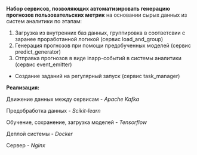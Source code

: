 **Набор сервисов, позволяющих автоматизировать генерацию прогнозов пользовательских метрик** на основании сырых данных из систем аналитики по этапам:

1. Загрузка из внутренних баз данных, группировка в соответсвии с заранее проработанной логикой (сервис load_and_group)
2. Генерация прогнозов при помощи предобученных моделей (сервис predict_generator)
3. Отправка прогнозов в виде inapp-событий в системы аналитики (сервис event_emitter)

+ Создание заданий на регулярный запуск (сервис task_manager)

**Реализация:**

Движение данных между сервисам - *Apache Kafka*

Предобработка данных - *Scikit-learn*

Обучение, сохранение, загрузка моделей - *Tensorflow*

Деплой системы - *Docker*

Сервер - *Nginx*

